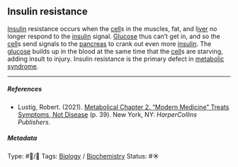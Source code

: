 ## Insulin resistance

[Insulin](Insulin.md) resistance occurs when the [cell]()s in the muscles, fat, and l[iver]() no longer respond to the [insulin](Insulin.md) signal. [Glucose]() thus can’t get in, and so the [cell]()s send signals to the [pancreas]() to crank out even more [insulin](Insulin.md). The [glucose]() builds up in the blood at the same time that the [cell]()s are starving, adding insult to injury. Insulin resistance is the primary defect in [metabolic syndrome](Metabolic%20syndrome.md).

---

##### References

* Lustig, Robert. (2021). [Metabolical Chapter 2. “Modern Medicine” Treats Symptoms, Not Disease](Metabolical%20Chapter%202.%20%E2%80%9CModern%20Medicine%E2%80%9D%20Treats%20Symptoms,%20Not%20Disease.md) (p. 39). New York, NY: *HarperCollins Publishers*.

##### Metadata

Type: #🔵/🔵 
Tags: [Biology]() / [Biochemistry](Biochemistry.md)
Status: #☀️ 
